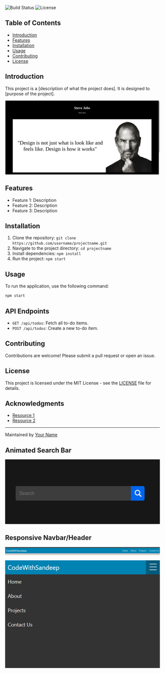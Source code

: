 ![Build Status](https://img.shields.io/badge/build-passing-brightgreen)
![License](https://img.shields.io/badge/license-MIT-blue)


## Table of Contents
- [Introduction](#introduction)
- [Features](#features)
- [Installation](#installation)
- [Usage](#usage)
- [Contributing](#contributing)
- [License](#license)


## Introduction
This project is a [description of what the project does]. It is designed to [purpose of the project]. 


![Screenshot](./Tribute_Page/screen.png)

## Features
- Feature 1: Description
- Feature 2: Description
- Feature 3: Description


## Installation
1. Clone the repository: `git clone https://github.com/username/projectname.git`
2. Navigate to the project directory: `cd projectname`
3. Install dependencies: `npm install`
4. Run the project: `npm start`


## Usage
To run the application, use the following command:
```bash
npm start
```

## API Endpoints
- `GET /api/todos`: Fetch all to-do items.
- `POST /api/todos`: Create a new to-do item.


## Contributing
Contributions are welcome! Please submit a pull request or open an issue.

## License
This project is licensed under the MIT License - see the [LICENSE](LICENSE) file for details.


## Acknowledgments
- [Resource 1](https://linktoresource1.com) 
- [Resource 2](https://linktoresource2.com)


---
Maintained by [Your Name](https://yourwebsite.com)

## Animated Search Bar

![Screenshot](./Animated%20Search%20Box/search-bar.png)

## Responsive Navbar/Header

![Screenshot](./Responsive%20Navbar/Screenshot%202024-09-26%20192419.png)

![Screenshot](./Responsive%20Navbar/Screenshot%202024-09-26%20192436.png)
